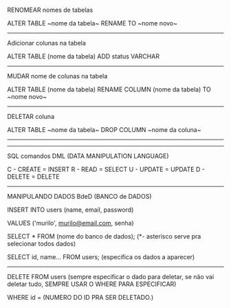 RENOMEAR nomes de tabelas

ALTER TABLE ~nome da tabela~
RENAME TO ~nome novo~

---

Adicionar colunas na tabela

ALTER TABLE (nome da tabela)
ADD status VARCHAR

---

MUDAR nome de colunas na tabela

ALTER TABLE (nome da tabela)
RENAME COLUMN (nome da tabela) TO ~nome novo~

---



DELETAR coluna

ALTER TABLE ~nome da tabela~
DROP COLUMN ~nome da coluna~

---

---

SQL comandos DML (DATA MANIPULATION LANGUAGE)

C - CREATE = INSERT
R - READ = SELECT
U - UPDATE = UPDATE
D - DELETE = DELETE

---

MANIPULANDO DADOS BdeD (BANCO de DADOS)

INSERT INTO users
(name, email, password)

VALUES
('murilo', murilo@email.com, senha)

SELECT * FROM (nome do banco de dados); (*- asterisco serve pra selecionar todos dados)

SELECT id, name... FROM users; (especifica os dados a aparecer)

---

DELETE FROM users (sempre especificar o dado para deletar, se não vai deletar tudo, SEMPRE USAR O WHERE PARA ESPECIFICAR)

WHERE id = (NUMERO DO ID PRA SER DELETADO.)
